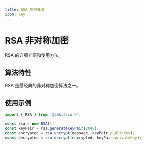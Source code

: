 ```yaml
---
title: RSA 加密算法
icon: key
---
```


# RSA 非对称加密

RSA 的详细介绍和使用方法。

## 算法特性

RSA 是最经典的非对称加密算法之一。

## 使用示例

```typescript
import { RSA } from '@smkit/core';

const rsa = new RSA();
const keyPair = rsa.generateKeyPair(2048);
const encrypted = rsa.encrypt(message, keyPair.publicKey);
const decrypted = rsa.decrypt(encrypted, keyPair.privateKey);
```
